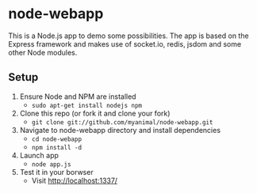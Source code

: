 node-webapp
===========
This is a Node.js app to demo some possibilities.  The app is based on the Express framework and makes use of socket.io, redis, jsdom and some other Node modules.

## Setup
1. Ensure Node and NPM are installed
	* `sudo apt-get install nodejs npm`
2. Clone this repo (or fork it and clone your fork)
	* `git clone git://github.com/myanimal/node-webapp.git`
3. Navigate to node-webapp directory and install dependencies
	* `cd node-webapp`
	* `npm install -d`
4. Launch app
	* `node app.js`
5. Test it in your borwser
	* Visit [http://localhost:1337/](http://localhost:1337/)